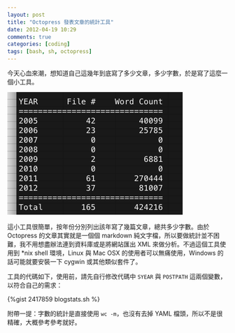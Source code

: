 ```yaml
---
layout: post
title: "Octopress 發表文章的統計工具"
date: 2012-04-19 10:29
comments: true
categories: [coding]
tags: [bash, sh, octopress]
---
```


今天心血來潮，想知道自己這幾年到底寫了多少文章，多少字數，於是寫了這麼一個小工具。

![Stats of My Blog Posts](/images/2012/2012-04-19-stats-of-my-blog-posts.png)

<!-- more -->

這小工具很簡單，按年份分別列出該年寫了幾篇文章，總共多少字數。由於 Octopress 的文章其實就是一個個 markdown 純文字檔，所以要做統計並不困難，我不用想盡辦法連到資料庫或是將網站匯出 XML 來做分析。不過這個工具使用到 *nix shell 環境，Linux 與 Mac OSX 的使用者可以無痛使用，Windows 的話可能就要安裝一下 cygwin 或其他類似套件了。

工具的代碼如下，使用前，請先自行修改代碼中 `SYEAR` 與 `POSTPATH` 這兩個變數，以符合自己的需求：

{%gist 2417859 blogstats.sh %}

附帶一提：字數的統計是直接使用 `wc -m`，也沒有去掉 YAML 檔頭，所以不是很精確，大概參考參考就好。